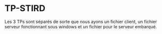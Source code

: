# TP-STIRD

Les 3 TPs sont séparés de sorte que nous ayons un fichier client, un fichier serveur fonctionnant sous windows et un fichier pour le serveur embarqué. 
